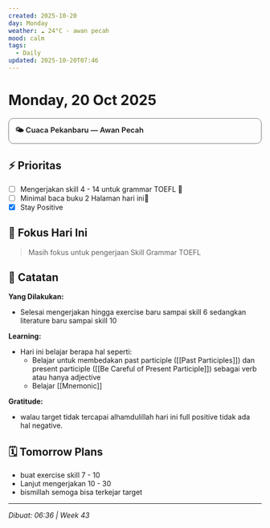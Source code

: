 ```yaml
---
created: 2025-10-20
day: Monday
weather: ☁️ 24°C - awan pecah
mood: calm
tags:
  - Daily
updated: 2025-10-20T07:46
---
```


# Monday, 20 Oct 2025

<details style="border: 1px solid #777; border-radius: 10px; padding: 8px 12px; margin: 12px 0; backdrop-filter: blur(6px); background-color: transparent; transition: all 0.3s ease;"> <summary style="font-size: 1.05em; font-weight: 600; cursor: pointer; display: flex; align-items: center; gap: 8px; list-style: none; padding: 4px 0;"> 🌤️ Cuaca Pekanbaru — Awan Pecah </summary> <div style="margin-top: 8px; padding-left: 6px; line-height: 1.7; font-size: 0.95em;"> <p><b>🌡️ Suhu Udara</b><br> • Saat ini: <b>24°C</b> (terasa 25°C)<br> • Range: 24°C - 24°C</p> <p><b>🌤️ Kondisi Atmosfer</b><br> • 💧 Kelembaban: 100%<br> • 🌬️ Angin: 2.57 m/s ↘ TG<br> • ☁️ Awan: 75%<br> • 👁️ Jarak Pandang: 10.0 km<br> • 🔽 Tekanan: 1007 hPa</p> <p><b>🌅 Matahari</b><br> • Terbit: 05.55 | Terbenam: 18.01</p> </div> </details>


## ⚡ Prioritas
- [ ] Mengerjakan skill 4 - 14 untuk grammar TOEFL 🤡
- [ ] Minimal baca buku 2 Halaman hari ini🤡
- [x] Stay Positive 

## 🎯 Fokus Hari Ini
> Masih fokus untuk pengerjaan Skill Grammar TOEFL

## 📝 Catatan
**Yang Dilakukan:**
-  Selesai mengerjakan hingga exercise baru sampai skill 6 sedangkan literature baru sampai skill 10

**Learning:**
-  Hari ini belajar berapa hal seperti:
	- Belajar untuk membedakan past participle ([[Past Participles]]) dan present participle ([[Be Careful of Present Participle]]) sebagai verb atau hanya adjective
	- Belajar [[Mnemonic]]

**Gratitude:**
- walau target tidak tercapai alhamdulillah hari ini full positive tidak ada hal negative. 

## 🗓️ Tomorrow Plans 
-  buat exercise skill 7 - 10
- Lanjut mengerjakan 10 - 30 
- bismillah semoga bisa terkejar target


---
*Dibuat: 06:36 | Week 43*